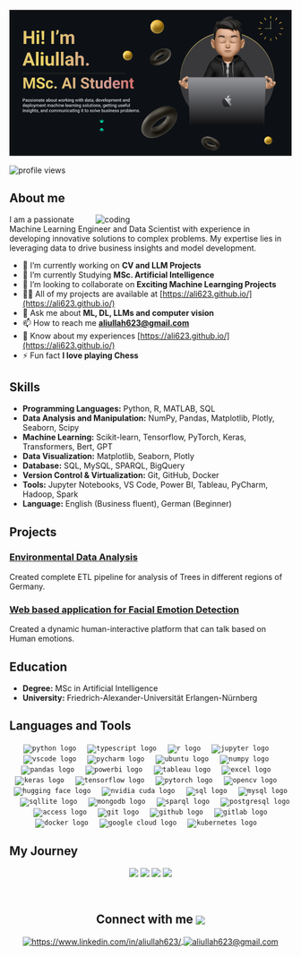 ![logo](https://github.com/Ali623/Ali623/blob/main/Screenshot%202024-07-06%20201755.png) 
<p align="left"> <img src="https://komarev.com/ghpvc/?username=ali623&label=Profile%20views&color=0e75b6&style=flat" alt="profile views" /> </p>

<h2 align="left"> About me </h2>
<img align="right" alt="coding" width="350" src="https://user-images.githubusercontent.com/74038190/212749447-bfb7e725-6987-49d9-ae85-2015e3e7cc41.gif">
I am a passionate Machine Learning Engineer and Data Scientist with experience in developing innovative solutions to complex problems. My expertise lies in leveraging data to drive business insights and model development.

- 🔭 I’m currently working on **CV and LLM Projects**
- 🌱 I’m currently Studying **MSc. Artificial Intelligence**
- 👯 I’m looking to collaborate on **Exciting Machine Learnging Projects**
- 👨‍💻 All of my projects are available at [https://ali623.github.io/](https://ali623.github.io/)
- 💬 Ask me about **ML, DL, LLMs and computer vision**
- 📫 How to reach me **aliullah623@gmail.com**
- 📄 Know about my experiences [https://ali623.github.io/](https://ali623.github.io/)
- ⚡ Fun fact **I love playing Chess**

## Skills
- **Programming Languages:** Python, R, MATLAB, SQL
- **Data Analysis and Manipulation:** NumPy, Pandas, Matplotlib, Plotly, Seaborn, Scipy 
- **Machine Learning:** Scikit-learn, Tensorflow, PyTorch, Keras, Transformers, Bert, GPT
- **Data Visualization:** Matplotlib, Seaborn, Plotly
- **Database:** SQL, MySQL, SPARQL, BigQuery 
- **Version Control & Virtualization:** Git, GitHub, Docker
- **Tools:** Jupyter Notebooks, VS Code, Power BI, Tableau, PyCharm, Hadoop, Spark
- **Language:** English (Business fluent), German (Beginner) 

## Projects
### [Environmental Data Analysis](https://github.com/yourusername/customer-churn)
Created complete ETL pipeline for analysis of Trees in different regions of Germany.

### [Web based application for Facial Emotion Detection](https://github.com/gmMustafa/FacialEmotionDetection)
Created a dynamic human-interactive platform that can talk based on Human emotions.

## Education
- **Degree:** MSc in Artificial Intelligence
- **University:** Friedrich-Alexander-Universität Erlangen-Nürnberg

## Languages and Tools
<div align="center">
  <code><img src="https://cdn.jsdelivr.net/gh/devicons/devicon@latest/icons/python/python-original.svg" height="30" alt="python logo" /></code>
  <img width="12" />
  <code><img src="https://cdn.jsdelivr.net/gh/devicons/devicon/icons/typescript/typescript-original.svg" height="30" alt="typescript logo"  /></code>
  <img width="12" />
  <code><img src="https://cdn.jsdelivr.net/gh/devicons/devicon@latest/icons/r/r-original.svg" height="30" alt="r logo"  /></code>
  <img width="12" />
  <code><img src="https://cdn.jsdelivr.net/gh/devicons/devicon@latest/icons/jupyter/jupyter-original-wordmark.svg" height="30" alt="jupyter logo"  /></code>
  <img width="12" />
  <code><img src="https://cdn.jsdelivr.net/gh/devicons/devicon@latest/icons/vscode/vscode-original.svg" height="30" alt="vscode logo"  /></code>
  <img width="12" />
  <code><img src="https://cdn.jsdelivr.net/gh/devicons/devicon@latest/icons/pycharm/pycharm-original.svg" height="30" alt="pycharm logo"  /></code>
  <img width="12" />
  <code><img src="https://cdn.simpleicons.org/ubuntu/E95420" height="30" alt="ubuntu logo"  /></code>
  <img width="12" />
  <code><img src="https://cdn.jsdelivr.net/gh/devicons/devicon@latest/icons/numpy/numpy-original.svg" height="30" alt="numpy logo"  /></code>
  <img width="12" />
  <code><img src="https://cdn.jsdelivr.net/gh/devicons/devicon@latest/icons/pandas/pandas-original.svg" height="30" alt="pandas logo"  /></code>
  <img width="12" />
  <code><img src="https://upload.wikimedia.org/wikipedia/commons/c/cf/New_Power_BI_Logo.svg" height="30" alt="powerbi logo"  /></code>
  <img width="12" />
  <code><img src="https://img.icons8.com/?size=100&id=9Kvi1p1F0tUo&format=png&color=000000" height="30" alt="tableau logo"  /></code>
  <img width="12" />
  <code><img src="https://img.icons8.com/?size=100&id=117561&format=png&color=000000" height="30" alt="excel logo"  /></code>
  <img width="12" />
  <code><img src="https://cdn.jsdelivr.net/gh/devicons/devicon@latest/icons/keras/keras-original.svg" height="30" alt="keras logo"  /></code>
  <img width="12" />
  <code><img src="https://cdn.jsdelivr.net/gh/devicons/devicon@latest/icons/tensorflow/tensorflow-original.svg" height="30" alt="tensorflow logo"  /></code>
  <img width="12" />
  <code><img src="https://cdn.jsdelivr.net/gh/devicons/devicon@latest/icons/pytorch/pytorch-original.svg" height="30" alt="pytorch logo"  /></code>
  <img width="12" />
  <code><img src="https://cdn.jsdelivr.net/gh/devicons/devicon@latest/icons/opencv/opencv-original.svg" height="30" alt="opencv logo"  /></code>
  <img width="12" />
  <code><img src="https://img.icons8.com/?size=100&id=sop9ROXku5bb&format=png&color=000000" height="30" alt="hugging face logo"  /></code>
  <img width="12" />
  <code><img src="https://img.icons8.com/?size=100&id=yqf95864UzeQ&format=png&color=000000" height="30" alt="nvidia cuda logo"  /></code>
  <img width="12" />
  <code><img src="https://cdn.jsdelivr.net/gh/devicons/devicon@latest/icons/azuresqldatabase/azuresqldatabase-original.svg" height="30" alt="sql logo"  /></code>
  <img width="12" />
  <code><img src="https://cdn.jsdelivr.net/gh/devicons/devicon@latest/icons/mysql/mysql-original.svg" height="30" alt="mysql logo"  /></code>
  <img width="12" />
  <code><img src="https://cdn.jsdelivr.net/gh/devicons/devicon@latest/icons/sqlite/sqlite-original.svg" height="30" alt="sqllite logo"  /></code>
  <img width="12" />
  <code><img src="https://cdn.jsdelivr.net/gh/devicons/devicon/icons/mongodb/mongodb-original.svg" height="30" alt="mongodb logo"  /></code>
  <img width="12" />
  <code><img src="https://cygri.github.io/rdf-logos/svg/sparql.svg" height="30" alt="sparql logo"  /></code>
  <img width="12" />
  <code><img src="https://cdn.jsdelivr.net/gh/devicons/devicon/icons/postgresql/postgresql-original.svg" height="30" alt="postgresql logo"  /></code>
  <img width="12" />
  <code><img src="https://img.icons8.com/?size=100&id=JdOSrU3pawBf&format=png&color=000000" height="30" alt="access logo"  /></code>
  <img width="12" />
  <code><img src="https://cdn.jsdelivr.net/gh/devicons/devicon@latest/icons/git/git-original.svg" height="30" alt="git logo"  /></code>
  <img width="12" />
  <code><img src="https://cdn.jsdelivr.net/gh/devicons/devicon@latest/icons/github/github-original.svg" height="30" alt="github logo"  /></code>
  <img width="12" />
  <code><img src="https://cdn.jsdelivr.net/gh/devicons/devicon/icons/gitlab/gitlab-original.svg" height="30" alt="gitlab logo"  /></code>
  <img width="12" />
  <code><img src="https://cdn.jsdelivr.net/gh/devicons/devicon/icons/docker/docker-original.svg" height="30" alt="docker logo"  /></code>
  <img width="12" />
  <code><img src="https://cdn.jsdelivr.net/gh/devicons/devicon@latest/icons/googlecloud/googlecloud-original.svg" height="30" alt="google cloud logo"  /></code>
  <img width="12" />
  <code><img src="https://cdn.jsdelivr.net/gh/devicons/devicon@latest/icons/kubernetes/kubernetes-original.svg" height="30" alt="kubernetes logo"  /></code>
  <img width="12" />

</div>


## My Journey
<p align="center">
 <div  align="center">
   <img width="440px" src="https://github-readme-stats.vercel.app/api?username=ali623&show_icons=true&theme=onedark">
   <img width="385px" src="https://github-readme-stats.anuraghazra1.vercel.app/api/top-langs/?username=ali623&layout=compact&theme=onedark" />
   <img width="440px" src="https://github-readme-activity-graph.vercel.app/graph?username=ali623&theme=github">
   <img width="385px" src="https://github-readme-streak-stats.herokuapp.com/?user=ali623&theme=onedark" />
 </div>
</p>
<br>
<!----------------------------------- Social Media Links Section ------------------------------------>
<h2 align="center">
    Connect with me
    <a>
        <img align="center" src="https://user-images.githubusercontent.com/52236473/210716966-d30ec997-ad2d-488e-9406-b7305bb3a72e.png" width="30" />
    <a/>
</h2>
<p align="center">
    <a href="https://www.linkedin.com/in/aliullah623/">
        <img align="center" src="https://img.shields.io/badge/LinkedIn-0077B5?style=for-the-badge&logo=linkedin&logoColor=white" alt="https://www.linkedin.com/in/aliullah623/" />
    </a>
    <a title="aliullah623@gmail.com" href="mailto:aliullah623@gmail.com">
        <img align="center" src="https://img.shields.io/badge/Gmail-D14836?style=for-the-badge&logo=gmail&logoColor=white" alt="aliullah623@gmail.com" />
    </a>
</p>
</br>

